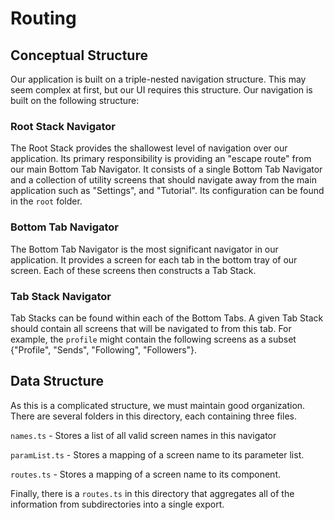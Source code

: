 # Routing

## Conceptual Structure

Our application is built on a triple-nested navigation structure. This may seem complex at first, but our UI requires this structure. Our navigation is built on the following structure:

### Root Stack Navigator

The Root Stack provides the shallowest level of navigation over our application. Its primary responsibility is providing an "escape route" from our main Bottom Tab Navigator. It consists of a single Bottom Tab Navigator and a collection of utility screens that should navigate away from the main application such as "Settings", and "Tutorial". Its configuration can be found in the `root` folder.

### Bottom Tab Navigator

The Bottom Tab Navigator is the most significant navigator in our application. It provides a screen for each tab in the bottom tray of our screen. Each of these screens then constructs a Tab Stack.

### Tab Stack Navigator

Tab Stacks can be found within each of the Bottom Tabs. A given Tab Stack should contain all screens that will be navigated to from this tab. For example, the `profile` might contain the following screens as a subset {"Profile", "Sends", "Following", "Followers"}.

## Data Structure

As this is a complicated structure, we must maintain good organization. There are several folders in this directory, each containing three files.

`names.ts` - Stores a list of all valid screen names in this navigator

`paramList.ts` - Stores a mapping of a screen name to its parameter list.

`routes.ts` - Stores a mapping of a screen name to its component.

Finally, there is a `routes.ts` in this directory that aggregates all of the information from subdirectories into a single export.
